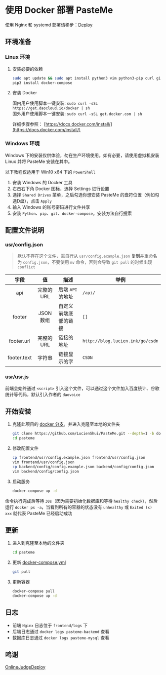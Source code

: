 # 使用 Docker 部署 PasteMe

使用 Nginx 和 systemd 部署请移步：[Deploy](./DEPLOY.md)

## 环境准备

### Linux 环境

1. 安装必要的依赖

    ```bash
    sudo apt update && sudo apt install python3 vim python3-pip curl git -y
    pip3 install docker-compose
    ```

2. 安装 Docker 

    国内用户使用脚本一键安装: `sudo curl -sSL https://get.daocloud.io/docker | sh`  
    国外用户使用脚本一键安装: `sudo curl -sSL get.docker.com | sh`
    
    详细步骤参照： [https://docs.docker.com/install/](https://docs.docker.com/install/)

### Windows 环境


Windows 下的安装仅供体验，勿在生产环境使用。如有必要，请使用虚拟机安装 Linux 并将 PasteMe 安装在其中。

以下教程仅适用于 Win10 x64 下的 `PowerShell`

1. 安装 Windows 的 Docker 工具
2. 右击右下角 Docker 图标，选择 Settings 进行设置
3. 选择 `Shared Drives` 菜单，之后勾选你想安装 PasteMe 的盘符位置（例如勾选D盘），点击 `Apply`
4. 输入 Windows 的账号密码进行文件共享
5. 安装 `Python`、`pip`、`git`、`docker-compose`，安装方法自行搜索

## 配置文件说明

### usr/config.json

> 默认不存在这个文件，需自行从 `usr/config.example.json` **复制**并重命名为 `config.json`，不要使用 `mv` 命令，否则会导致 `git pull` 的时候出现 `conflict`

| 字段 | 值 | 描述 | 举例 |
| :---: | :---: | --- | --- |
| api | 完整的 URL | 后端 `API` 的地址 | `/api/` |
| footer | JSON 数组 | 自定义前端底部的链接 | `[]` |
| footer.url | 完整的 URL | 链接的地址 | `http://blog.lucien.ink/go/csdn` |
| footer.text | 字符串 | 链接显示的字 | `CSDN` |

### usr/usr.js

前端会始终通过 `<script>` 引入这个文件，可以通过这个文件加入百度统计、谷歌统计等代码，默认引入作者的 `daovoice`

## 开始安装

1. 克隆此项目的 [docker 分支](https://github.com/LucienShui/PasteMe/tree/docker)，并进入克隆至本地的文件夹

    ```bash
    git clone https://github.com/LucienShui/PasteMe.git --depth=1 -b docker pasteme
    cd pasteme
    ```

2. 修改配置文件

    ```bash
    cp frontend/usr/config.example.json frontend/usr/config.json
    vim frontend/usr/config.json
    cp backend/config/config.example.json backend/config/config.json
    vim backend/config/config.json
    ```

3. 启动服务

    ```bash
    docker-compose up -d
    ```

命令执行完成后等待 `30s`（因为需要初始化数据库和等待 `healthy check`），然后运行 `docker ps -a`，当看到所有的容器的状态没有 `unhealthy` 或 `Exited (x) xxx` 就代表 PasteMe 已经启动成功

## 更新

1. 进入到克隆至本地的文件夹

    ```bash
    cd pasteme
    ```

2. 更新 [docker-compose.yml](../docker-compose.yml)

    ```bash
    git pull
    ```

3. 更新容器

    ```bash
    docker-compose pull
    docker-compose up -d
    ```

## 日志

+ 前端 `Nginx` 日志位于 `frontend/logs` 下
+ 后端日志通过 `docker logs pasteme-backend` 查看
+ 数据库日志通过 `docker logs pasteme-mysql` 查看

## 鸣谢

[OnlineJudgeDeploy](https://github.com/QingdaoU/OnlineJudgeDeploy)
